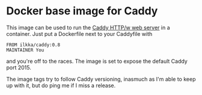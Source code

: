 # Docker base image for Caddy

This image can be used to run the [Caddy HTTP/w web server](https://caddyserver.com) in a container. Just put a Dockerfile next to your Caddyfile with

```
FROM ilkka/caddy:0.8
MAINTAINER You
```

and you're off to the races. The image is set to expose the default Caddy port 2015.

The image tags try to follow Caddy versioning, inasmuch as I'm able to keep up with it, but do ping me if I miss a release.
